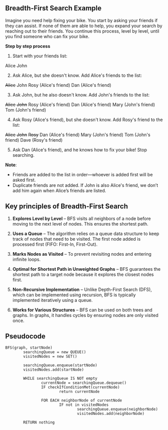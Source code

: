 ## Breadth-First Search Example

Imagine you need help fixing your bike. You start by asking your friends if they can assist. If none of them are able to help, you expand your search by reaching out to their friends. You continue this process, level by level, until you find someone who can fix your bike.

**Step by step process**

1. Start with your friends list:

Alice
John

2. Ask Alice, but she doesn't know. Add Alice's friends to the list:

~~Alice~~
John
Rosy (Alice's friend)
Dan (Alice's friend)

3. Ask John, but he also doesn't know. Add John's friends to the list:

~~Alice~~
~~John~~
Rosy (Alice's friend)
Dan (Alice's friend)
Mary (John's friend)
Tom (John's friend)

4. Ask Rosy (Alice's friend), but she doesn't know. Add Rosy's friend to the list:

~~Alice~~
~~John~~
~~Rosy~~
Dan (Alice's friend)
Mary (John's friend)
Tom (John's friend)
Dave (Rosy's friend)

5. Ask Dan (Alice's friend), and he knows how to fix your bike! Stop searching.

**Note**: 
- Friends are added to the list in order—whoever is added first will be asked first.
- Duplicate friends are not added. If John is also Alice's friend, we don’t add him again when Alice’s friends are listed.

## Key principles of Breadth-First Search

1. **Explores Level by Level** – BFS visits all neighbors of a node before moving to the next level of nodes. This ensures the shortest path.

2. **Uses a Queue** – The algorithm relies on a queue data structure to keep track of nodes that need to be visited. The first node added is processed first (FIFO: First-In, First-Out).

3. **Marks Nodes as Visited** – To prevent revisiting nodes and entering infinite loops.

4. **Optimal for Shortest Path in Unweighted Graphs** – BFS guarantees the shortest path to a target node because it explores the closest nodes first.

5. **Non-Recursive Implementation** – Unlike Depth-First Search (DFS), which can be implemented using recursion, BFS is typically implemented iteratively using a queue.

6. **Works for Various Structures** – BFS can be used on both trees and graphs. In graphs, it handles cycles by ensuring nodes are only visited once.

## Pseudocode

```
BFS(graph, startNode)
		searchingQueue = new QUEUE()
		visitedNodes = new SET()

		searchingQueue.enqueue(startNode)
		visitedNodes.add(startNode)

		WHILE searchingQueue IS NOT empty
				currentNode = searchingQueue.dequeue()
				IF checkIfConditionMet(currentNode) 
						return currentNode
				
				FOR EACH neighborNode of currentNode
						IF not in visitedNodes
								searchingQueue.enqueue(neighborNode)
								visitedNodes.add(neighborNode)
		
		RETURN nothing
```	